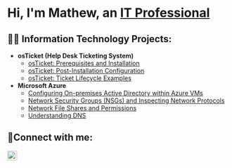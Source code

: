 <h1>Hi, I'm Mathew, an <a href="https://www.linkedin.com/in/mathew-perez-6698b628a/">IT Professional</a></h1>

<h2>👨‍💻 Information Technology Projects:</h2>

- <b>osTicket (Help Desk Ticketing System)</b>
  - [osTicket: Prerequisites and Installation](https://github.com/mathew-perez/osticket-prereqs/)
  - [osTicket: Post-Installation Configuration](https://github.com/mathew-perez/post-install-config)
  - [osTicket: Ticket Lifecycle Examples](https://github.com/mathew-perez/ticket-lifecycle)
- <b>Microsoft Azure</b>
  - [Configuring On-premises Active Directory within Azure VMs](https://github.com/mathew-perez/configure-ad)
  - [Network Security Groups (NSGs) and Inspecting Network Protocols](https://github.com/mathew-perez/azure-network-protocols)
  - [Network File Shares and Permissions](https://github.com/mathew-perez/Network-File-Shares-and-Permissions)
  - [Understanding DNS](https://github.com/mathew-perez/Understanding-DNS)


<h2>🤳Connect with me:</h2>

[<img align="left" alt="Josh | LinkedIn" width="22px" src="https://cdn.jsdelivr.net/npm/simple-icons@v3/icons/linkedin.svg" />][linkedin]

[linkedin]: https://www.linkedin.com/in/mathew-perez-6698b628a/
